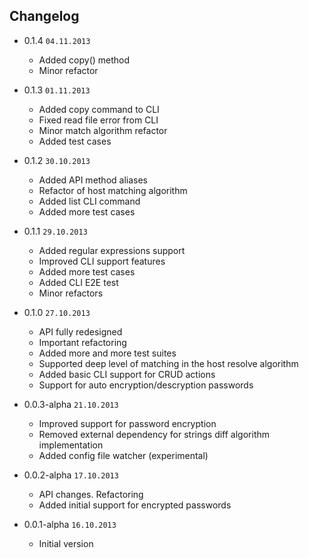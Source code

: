 ## Changelog

- 0.1.4 `04.11.2013`

  * Added copy() method
  * Minor refactor

- 0.1.3 `01.11.2013`

  * Added copy command to CLI
  * Fixed read file error from CLI
  * Minor match algorithm refactor
  * Added test cases

- 0.1.2 `30.10.2013`

  * Added API method aliases
  * Refactor of host matching algorithm
  * Added list CLI command
  * Added more test cases

- 0.1.1 `29.10.2013`

  * Added regular expressions support
  * Improved CLI support features
  * Added more test cases
  * Added CLI E2E test
  * Minor refactors

- 0.1.0 `27.10.2013`

  * API fully redesigned
  * Important refactoring
  * Added more and more test suites
  * Supported deep level of matching in the host resolve algorithm
  * Added basic CLI support for CRUD actions
  * Support for auto encryption/descryption passwords

- 0.0.3-alpha `21.10.2013`

  * Improved support for password encryption
  * Removed external dependency for strings diff algorithm implementation
  * Added config file watcher (experimental)

- 0.0.2-alpha `17.10.2013`

  * API changes. Refactoring 
  * Added initial support for encrypted passwords

- 0.0.1-alpha `16.10.2013`

  * Initial version